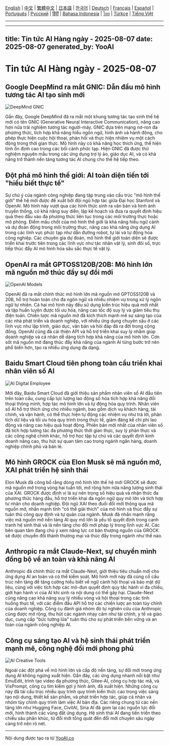 [English](./en.md) | [中文](./zh.md) | [繁體中文](./zh-TW.md) | [日本語](./ja.md) | [한국어](./ko.md) | [Deutsch](./de.md) | [Français](./fr.md) | [Español](./es.md) | [Português](./pt.md) | [Русский](./ru.md) | [हिंदी](./hi.md) | [Bahasa Indonesia](./id.md) | [ไทย](./th.md) | [Türkçe](./tr.md) | [Tiếng Việt](./vi.md)

---

---
title: Tin tức AI Hàng ngày - 2025-08-07
date: 2025-08-07
generated_by: YooAI
---


# Tin tức AI Hàng ngày - 2025-08-07

## Google DeepMind ra mắt GNIC: Dẫn đầu mô hình tương tác AI tạo sinh mới

![DeepMind GNIC](https://images.unsplash.com/photo-1519389950473-47ba0277781c?fit=crop&w=800&q=80)

Gần đây, Google DeepMind đã ra mắt một khung tương tác tạo sinh thế hệ mới có tên GNIC (Generative Neural Interactive Communication), nâng cao hơn nữa trải nghiệm tương tác người-máy. GNIC dựa trên mạng nơ-ron đa phương thức, tích hợp khả năng hiểu ngôn ngữ, hình ảnh và hành động, cho phép thực hiện cuộc hội thoại, phản hồi và thực hiện nhiệm vụ một cách động trong thời gian thực. Mô hình này có khả năng học thích ứng, thể hiện tính ổn định cao trong các bối cảnh phức tạp. Hiện GNIC đã được thử nghiệm nguyên mẫu trong các ứng dụng trợ lý ảo, giáo dục AI, và có khả năng trở thành nền tảng tương tác AI chung cho thế hệ tiếp theo.

## Đột phá mô hình thế giới: AI toàn diện tiến tới "hiểu biết thực tế"

Sự chú ý của ngành công nghiệp đang tập trung vào cấu trúc "mô hình thế giới" thế hệ mới được đề xuất bởi đội ngũ hợp tác giữa Đại học Stanford và OpenAI. Mô hình này vượt qua các hình thức sinh ra văn bản và hình ảnh truyền thống, có khả năng suy diễn, lập kế hoạch và đưa ra quyết định hiệu quả theo đầu vào đa phương thức liên tục trong các môi trường thực hoặc mô phỏng. Điểm mấu chốt của mô hình thế giới là khả năng hiểu ngữ cảnh và dự đoán động trong môi trường thực, nâng cao khả năng ứng dụng AI trong các lĩnh vực phức tạp như dẫn đường robot, tự lái và tự động hóa công nghiệp. Các chuyên gia dự đoán, mô hình thế giới toàn diện sẽ được triển khai trước tiên trong các lĩnh vực như tác nhân vật lý, sinh đôi số, trực tiếp thúc đẩy AI mô hình hóa sâu sắc thực tế vật lý.

## OpenAI ra mắt GPTOSS120B/20B: Mô hình lớn mã nguồn mở thúc đẩy sự đổi mới

![OpenAI Models](https://images.unsplash.com/photo-1515378791036-0648a3ef77b2?auto=format&fit=crop&w=800&q=80)

OpenAI đã ra mắt chính thức mô hình lớn mã nguồn mở GPTOSS120B và 20B, hỗ trợ hoàn toàn cho đa ngôn ngữ và nhiều nhiệm vụ trong xử lý ngôn ngữ tự nhiên. Cả hai mô hình này đều sử dụng kiến trúc hiệu quả mới nhất và tập huấn luyện được tối ưu hóa, nâng cao tốc độ suy lý và giảm tiêu thụ điện toán. Chiến lược mã nguồn mở đã kích thích mạnh mẽ sự sáng tạo của các nhà phát triển và doanh nghiệp, với nhiều ứng dụng chuyên sâu ở các lĩnh vực như lập trình, giáo dục, văn bản và hỏi đáp đã ra đời trong cộng đồng. OpenAI cũng đã cải thiện API và hỗ trợ triển khai suy lý nhằm giúp doanh nghiệp và cá nhân dễ dàng tích hợp khả năng của mô hình lớn. Cơn sốt mã nguồn mở đang thúc đẩy khả năng của ngành AI từng bước trở nên phổ biến hơn, tạo ra nhiều ứng dụng đa dạng.

## Baidu Smart Cloud tiên phong toàn cầu triển khai nhân viên số AI

![AI Digital Employee](https://images.unsplash.com/photo-1464983953574-0892a716854b?auto=format&fit=crop&w=800&q=80)

Mới đây, Baidu Smart Cloud đã giới thiệu sản phẩm nhân viên số AI đầu tiên trên toàn cầu, cung cấp lực lượng lao động số hóa tích hợp khả năng đối thoại thông minh, hợp tác mô hình lớn và tự động hóa quy trình. Nhân viên số AI hỗ trợ thích ứng cho nhiều ngành, bao gồm dịch vụ khách hàng, tài chính, và vận hành, có thể thực hiện tự động các nhiệm vụ như trả lời, phân tích dữ liệu và tối ưu hóa quy trình trong thực tế, giảm đáng kể chi phí lao động và nâng cao hiệu quả hoạt động. Phiên bản mới nhất của nhân viên số đã tích hợp tương tác đa phương thức thời gian thực, suy lý phản thực và các công nghệ chính khác, hỗ trợ học tập tự chủ và các quyết định kinh doanh nâng cao, thu hút sự quan tâm cao trong ngành ngân hàng, doanh nghiệp chính phủ và bán lẻ.

## Mô hình GROCK của Elon Musk sẽ mã nguồn mở, XAI phát triển hệ sinh thái

Elon Musk đã công bố rằng dòng mô hình lớn thế hệ mới GROCK sẽ được mã nguồn mở trong vòng hai tuần tới, mở rộng hơn nữa năng lượng sinh thái của XAI. GROCK được định vị là sự nén trọng số hiệu quả và nhận thức đa phương thức hàng đầu, hỗ trợ triển khai đa ngôn ngữ quy mô lớn và tích hợp tư nhân cho doanh nghiệp. Đội ngũ XAI theo đuổi đổi mới thông qua mã nguồn mở, nhấn mạnh tính "có thể giải thích" của mô hình và thúc đẩy sự tuân thủ công quy định và tự quản của ngành. Musk đã nhấn mạnh rằng việc mã nguồn mở nền tảng AI quy mô lớn là yếu tố quyết định trong cạnh tranh hệ sinh thái và là nền tảng cho đổi mới pháp lý trong lĩnh vực AI. Các bên quan tâm đang chú ý xem năng lực cơ bản thượng nguồn của GROCK sẽ được chuyển đổi thành thương mại và thúc đẩy trong ngành như thế nào.

## Anthropic ra mắt Claude-Next, sự chuyển mình đồng bộ về an toàn và khả năng AI

Anthropic đã chính thức ra mắt Claude-Next, giới thiệu tiêu chuẩn mới cho ứng dụng AI an toàn và có thể kiểm soát. Mô hình mới này đã củng cố cấu trúc nền tảng để tăng cường hiểu biết về ngữ cảnh hội thoại và bảo mật dữ liệu, cùng với việc tích hợp các mô-đun quyết định quy tắc hành vi đa chiều, giới hạn hành vi của AI khi sinh ra nội dung có thể gây hại. Claude-Next cũng nâng cao khả năng suy lý nhiều vòng và hội thoại trong các tình huống thực tế, với các điểm đầu API hỗ trợ các chiến lược an toàn tùy chỉnh của doanh nghiệp. Công cụ đánh giá nhóm đỏ tự nghiên cứu của Anthropic cũng được mở rộng, thu hút các ngành nhạy cảm như tài chính, y tế và giáo dục, cung cấp "bức tường lửa" tuân thủ cho sự phát triển bền vững và an toàn của ngành công nghiệp AI.

## Công cụ sáng tạo AI và hệ sinh thái phát triển mạnh mẽ, công nghệ đổi mới phong phú

![AI Creative Tools](https://images.unsplash.com/photo-1482062364825-616fd23b8fc1?auto=format&fit=crop&w=800&q=80)

Ngoài các đột phá về mô hình lớn và cấp độ nền tảng, sự đổi mới trong ứng dụng AI không ngừng xuất hiện. Gần đây, các ứng dụng nhanh nổi bật như EmuEdit, trình tạo video đa phương thức, Gitee-AI, công cụ hợp tác mã, và VisPrompt, công cụ tìm kiếm gợi ý hình ảnh, đã xuất hiện. Những công cụ này đã tái cấu trúc nhiều quy trình quy trình kiến thức cao trong việc sáng tạo nội dung, thiết kế sản phẩm, và phát triển hợp tác, giúp cá nhân và nhóm tùy chỉnh quy trình làm việc AI bản địa. Các riêng chung từ các nền tảng lớn như Hugging Face, CivitAI, Sina AI đã gom lại các nguồn lực đổi mới, hình thành các vùng đất ứng dụng. Hệ sinh thái AI đang tiến triển theo chiều sâu phân khúc, từ đổi mới tổng quát đến đổi mới chuyên sâu ngày càng trở nên rõ nét.

---

Nội dung được tạo ra từ [YooAI.co](https://yooai.co/)